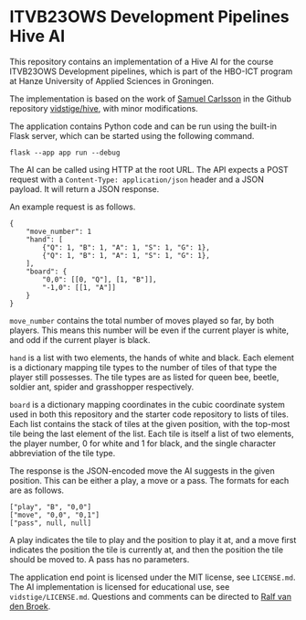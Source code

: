 # ITVB23OWS Development Pipelines Hive AI

This repository contains an implementation of a Hive AI for the course ITVB23OWS Development
pipelines, which is part of the HBO-ICT program at Hanze University of Applied Sciences in
Groningen.

The implementation is based on the work of [Samuel Carlsson](https://github.com/vidstige) in the
Github repository [vidstige/hive](https://github.com/vidstige/hive), with minor modifications.

The application contains Python code and can be run using the built-in Flask server, which can
be started using the following command.

```
flask --app app run --debug
```

The AI can be called using HTTP at the root URL. The API expects a POST request with
a `Content-Type: application/json` header and a JSON payload. It will return a JSON response.

An example request is as follows.

```
{
    "move_number": 1
    "hand": [
        {"Q": 1, "B": 1, "A": 1, "S": 1, "G": 1},
        {"Q": 1, "B": 1, "A": 1, "S": 1, "G": 1},
    ],
    "board": {
        "0,0": [[0, "Q"], [1, "B"]],
        "-1,0": [[1, "A"]]
    }
}
```

`move_number` contains the total number of moves played so far, by both players. This means
this number will be even if the current player is white, and odd if the current player is black.

`hand` is a list with two elements, the hands of white and black. Each element is a dictionary
mapping tile types to the number of tiles of that type the player still possesses.
The tile types are as listed for queen bee, beetle, soldier ant, spider and grasshopper
respectively.

`board` is a dictionary mapping coordinates in the cubic coordinate system used in both this
repository and the starter code repository to lists of tiles. Each list contains the stack of
tiles at the given position, with the top-most tile being the last element of the list. Each tile
is itself a list of two elements, the player number, 0 for white and 1 for black, and the single
character abbreviation of the tile type.

The response is the JSON-encoded move the AI suggests in the given position. This can be either a
play, a move or a pass. The formats for each are as follows.

```
["play", "B", "0,0"]
["move", "0,0", "0,1"]
["pass", null, null]
```

A play indicates the tile to play and the position to play it at, and a move first indicates the
position the tile is currently at, and then the position the tile should be moved to. A pass has
no parameters.

The application end point is licensed under the MIT license, see `LICENSE.md`. The AI
implementation is licensed for educational use, see `vidstige/LICENSE.md`. Questions
and comments can be directed to [Ralf van den Broek](https://github.com/ralfvandenbroek).